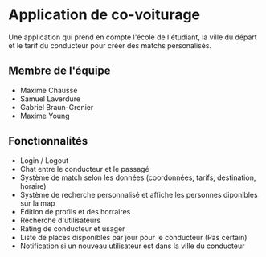# Application de co-voiturage
Une application qui prend en compte l'école de l'étudiant, la ville du départ et le tarif du conducteur pour créer des matchs personalisés.

## Membre de l'équipe
- Maxime Chaussé
- Samuel Laverdure
- Gabriel Braun-Grenier
- Maxime Young

## Fonctionnalités 
- Login / Logout
- Chat entre le conducteur et le passagé
- Système de match selon les données (coordonnées, tarifs, destination, horaire)
- Système de recherche personnalisé et affiche les personnes diponibles sur la map
- Édition de profils et des horraires
- Recherche d'utilisateurs
- Rating de conducteur et usager
- Liste de places disponibles par jour pour le conducteur (Pas certain)
- Notification si un nouveau utilisateur est dans la ville du conducteur
